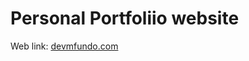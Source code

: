 # Personal Portfoliio website
Web link: <a href="https://dev-mfundo.github.io/personal-website/">devmfundo.com</a>
